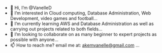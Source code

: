 - 👋 Hi, I’m @VanelleD
- 👀 I’m interested in Cloud computing, Database Administration, Web Development, video games and football...
- 🌱 I’m currently learning AWS and Database Administration as well as carrying out projects related to both fields...
- 💞️ I’m looking to collaborate on as many beginner to expert projects as possible with anyone...
- 📫 How to reach me? email me at: akemvanelle@gmail.com ...

<!---
VanelleD/VanelleD is a ✨ special ✨ repository because its `README.md` (this file) appears on your GitHub profile.
You can click the Preview link to take a look at your changes.
--->
